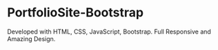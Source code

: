 # PortfolioSite-Bootstrap
Developed with HTML, CSS, JavaScript, Bootstrap. Full Responsive and Amazing Design.
